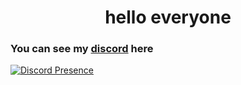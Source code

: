 <h1 align="center">hello everyone</h1>

### You can see my [discord](https://discord.com/users/694482659702734909) here

[![Discord Presence](https://lanyard-profile-readme.vercel.app/api/694482659702734909?theme=dark&bg=6b6e58&animated=false&hideDiscrim=true&borderRadius=30px&idleMessage=Editing%20alt3:%20Tower%20of%20Fantasy%20cheeto)](https://discord.com/users/694482659702734909)
